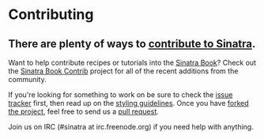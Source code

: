 Contributing
============

## There are plenty of ways to [contribute to Sinatra][contributing].

Want to help contribute recipes or tutorials into the [Sinatra
Book][sinatra-book]? Check out the [Sinatra Book Contrib][sinatra-book-contrib]
project for all of the recent additions from the community.

If you're looking for something to work on be sure to check the [issue
tracker][issues] first, then read up on the [styling
guidelines][styling-guidelines]. Once you have [forked the project][forking],
feel free to send us a [pull request][pull-requests].

Join us on IRC (#sinatra at irc.freenode.org) if you need help with anything.

[contributing]: http://www.sinatrarb.com/contributing
[sinatra-book]: http://github.com/sinatra/sinatra-book
[sinatra-book-contrib]: http://github.com/sinatra/sinatra-book-contrib
[issues]: http://github.com/sinatra/sinatra-book/issues
[styling-guidelines]: http://github.com/sinatra/sinatra-book-contrib/wiki/Style-Guidelines
[forking]: http://help.github.com/forking/
[pull-requests]: http://help.github.com/pull-requests/

